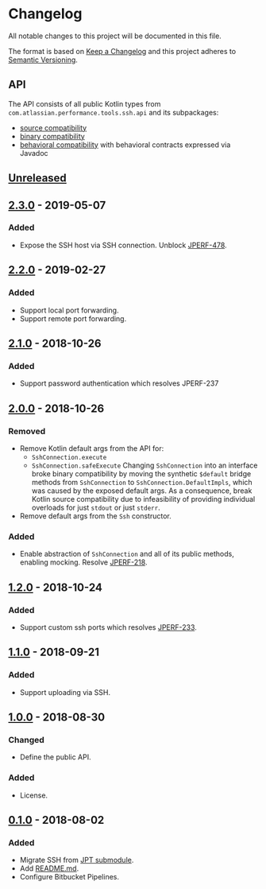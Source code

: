 # Changelog
All notable changes to this project will be documented in this file.

The format is based on [Keep a Changelog](http://keepachangelog.com/en/1.0.0/)
and this project adheres to [Semantic Versioning](http://semver.org/spec/v2.0.0.html).

## API
The API consists of all public Kotlin types from `com.atlassian.performance.tools.ssh.api` and its subpackages:

  * [source compatibility]
  * [binary compatibility]
  * [behavioral compatibility] with behavioral contracts expressed via Javadoc

[source compatibility]: http://cr.openjdk.java.net/~darcy/OpenJdkDevGuide/OpenJdkDevelopersGuide.v0.777.html#source_compatibility
[binary compatibility]: http://cr.openjdk.java.net/~darcy/OpenJdkDevGuide/OpenJdkDevelopersGuide.v0.777.html#binary_compatibility
[behavioral compatibility]: http://cr.openjdk.java.net/~darcy/OpenJdkDevGuide/OpenJdkDevelopersGuide.v0.777.html#behavioral_compatibility

## [Unreleased]
[Unreleased]: https://github.com/atlassian/ssh/compare/release-2.3.0...master

## [2.3.0] - 2019-05-07
[2.3.0]: https://github.com/atlassian/ssh/compare/release-2.2.0...release-2.3.0

### Added
- Expose the SSH host via SSH connection. Unblock [JPERF-478].

[JPERF-478]: https://ecosystem.atlassian.net/browse/JPERF-478

## [2.2.0] - 2019-02-27
[2.2.0]: https://github.com/atlassian/ssh/compare/release-2.1.0...release-2.2.0

### Added
- Support local port forwarding.
- Support remote port forwarding.

## [2.1.0] - 2018-10-26
[2.1.0]: https://github.com/atlassian/ssh/compare/release-2.0.0...release-2.1.0

### Added
- Support password authentication which resolves JPERF-237

[JPERF-237]: https://ecosystem.atlassian.net/browse/JPERF-237

## [2.0.0] - 2018-10-26
[2.0.0]: https://github.com/atlassian/ssh/compare/release-1.2.0...release-2.0.0

### Removed
- Remove Kotlin default args from the API for:
  - `SshConnection.execute`
  - `SshConnection.safeExecute`
  Changing `SshConnection` into an interface broke binary compatibility by moving the synthetic `$default` bridge
  methods from `SshConnection` to `SshConnection.DefaultImpls`, which was caused by the exposed default args.
  As a consequence, break Kotlin source compatibility due to infeasibility of providing individual overloads for
  just `stdout` or just `stderr`.
- Remove default args from the `Ssh` constructor.

### Added
- Enable abstraction of `SshConnection` and all of its public methods, enabling mocking. Resolve [JPERF-218].

[JPERF-218]: https://ecosystem.atlassian.net/browse/JPERF-218

## [1.2.0] - 2018-10-24
[1.2.0]: https://github.com/atlassian/ssh/compare/release-1.1.0...release-1.2.0

### Added
- Support custom ssh ports which resolves [JPERF-233].

[JPERF-233]: https://ecosystem.atlassian.net/browse/JPERF-233

## [1.1.0] - 2018-09-21
[1.1.0]: https://github.com/atlassian/ssh/compare/release-1.0.0...release-1.1.0

### Added
- Support uploading via SSH.

## [1.0.0] - 2018-08-30
[1.0.0]: https://github.com/atlassian/ssh/compare/release-0.1.0...release-1.0.0

### Changed
- Define the public API.

### Added
- License.

## [0.1.0] - 2018-08-02
[0.1.0]: https://github.com/atlassian/ssh/compare/initial-commit...release-0.1.0

### Added
- Migrate SSH from [JPT submodule].
- Add [README.md](README.md).
- Configure Bitbucket Pipelines.

[JPT submodule]: https://stash.atlassian.com/projects/JIRASERVER/repos/jira-performance-tests/browse/ssh?at=cb909508d9c504d7126d68af9c72087f5822ff2b
